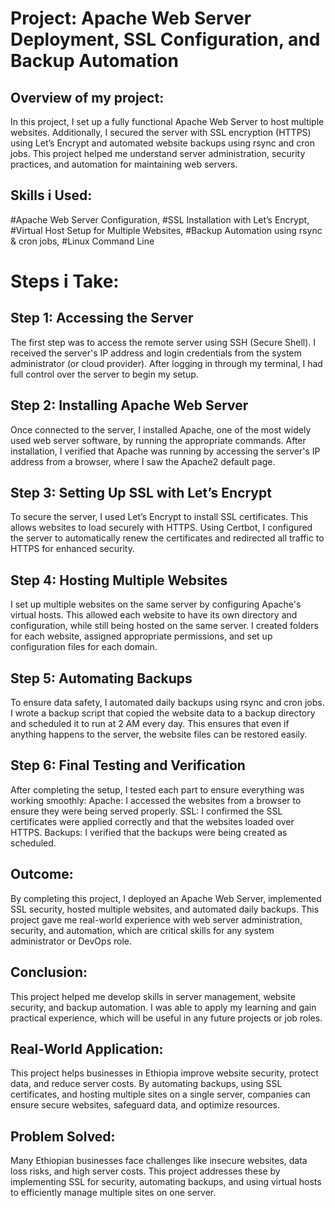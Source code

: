 # Project: Apache Web Server Deployment, SSL Configuration, and Backup Automation
## Overview of my project:
In this project, I set up a fully functional Apache Web Server to host multiple websites. Additionally, I secured the server with SSL encryption (HTTPS) using Let’s Encrypt and automated website backups using rsync and cron jobs. This project helped me understand server administration, security practices, and automation for maintaining web servers.
## Skills  i Used:
#Apache Web Server Configuration, 
#SSL Installation with Let’s Encrypt,
#Virtual Host Setup for Multiple Websites,
#Backup Automation using rsync & cron jobs,
#Linux Command Line
# Steps i Take:
## Step 1: Accessing the Server
The first step was to access the remote server using SSH (Secure Shell). I received the server's IP address and login credentials from the system administrator (or cloud provider). After logging in through my terminal, I had full control over the server to begin my setup.

## Step 2: Installing Apache Web Server
Once connected to the server, I installed Apache, one of the most widely used web server software, by running the appropriate commands. After installation, I verified that Apache was running by accessing the server's IP address from a browser, where I saw the Apache2 default page.

## Step 3: Setting Up SSL with Let’s Encrypt
To secure the server, I used Let’s Encrypt to install SSL certificates. This allows websites to load securely with HTTPS. Using Certbot, I configured the server to automatically renew the certificates and redirected all traffic to HTTPS for enhanced security.

## Step 4: Hosting Multiple Websites
I set up multiple websites on the same server by configuring Apache's virtual hosts. This allowed each website to have its own directory and configuration, while still being hosted on the same server. I created folders for each website, assigned appropriate permissions, and set up configuration files for each domain.

## Step 5: Automating Backups
To ensure data safety, I automated daily backups using rsync and cron jobs. I wrote a backup script that copied the website data to a backup directory and scheduled it to run at 2 AM every day. This ensures that even if anything happens to the server, the website files can be restored easily.

## Step 6: Final Testing and Verification
After completing the setup, I tested each part to ensure everything was working smoothly:
Apache: I accessed the websites from a browser to ensure they were being served properly.
SSL: I confirmed the SSL certificates were applied correctly and that the websites loaded over HTTPS.
Backups: I verified that the backups were being created as scheduled.

## Outcome:
By completing this project, I deployed an Apache Web Server, implemented SSL security, hosted multiple websites, and automated daily backups. This project gave me real-world experience with web server administration, security, and automation, which are critical skills for any system administrator or DevOps role.

## Conclusion: 
This project helped me develop skills in server management, website security, and backup automation.
I was able to apply my learning and gain practical experience, which will be useful in any future projects or job roles.

## Real-World Application:
This project helps businesses in Ethiopia improve website security, protect data, and reduce server costs. By automating backups, using SSL certificates, and hosting multiple sites on a single server, companies can ensure secure websites, safeguard data, and optimize resources.

## Problem Solved:
Many Ethiopian businesses face challenges like insecure websites, data loss risks, and high server costs. This project addresses these by implementing SSL for security, automating backups, and using virtual hosts to efficiently manage multiple sites on one server.






